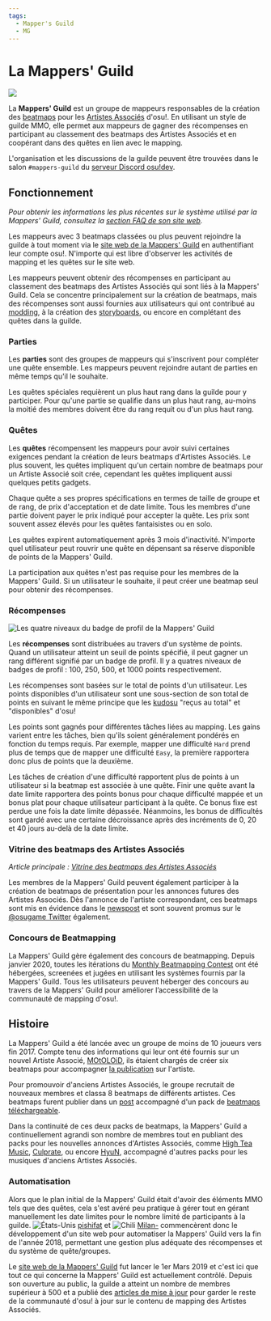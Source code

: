 ```yaml
---
tags:
  - Mapper's Guild
  - MG
---
```


# La Mappers' Guild

![](img/mg-logo.png)

La **Mappers' Guild** est un groupe de mappeurs responsables de la création des [beatmaps](/wiki/Beatmap) pour les [Artistes Associés](/wiki/Featured_Artists) d'osu!. En utilisant un style de guilde MMO, elle permet aux mappeurs de gagner des récompenses en participant au classement des beatmaps des Artistes Associés et en coopérant dans des quêtes en lien avec le mapping.

L'organisation et les discussions de la guilde peuvent être trouvées dans le salon `#mappers-guild` du [serveur Discord osu!dev](https://discord.gg/ppy).

## Fonctionnement

*Pour obtenir les informations les plus récentes sur le système utilisé par la Mappers' Guild, consultez la [section FAQ de son site web](https://mappersguild.com/faq).*

Les mappeurs avec 3 beatmaps classées ou plus peuvent rejoindre la guilde à tout moment via le [site web de la Mappers' Guild](https://mappersguild.com/) en authentifiant leur compte osu!. N'importe qui est libre d'observer les activités de mapping et les quêtes sur le site web.

Les mappeurs peuvent obtenir des récompenses en participant au classement des beatmaps des Artistes Associés qui sont liés à la Mappers' Guild. Cela se concentre principalement sur la création de beatmaps, mais des récompenses sont aussi fournies aux utilisateurs qui ont contribué au [modding](/wiki/Modding), à la création des [storyboards](/wiki/Storyboard), ou encore en complétant des quêtes dans la guilde.

### Parties

Les **parties** sont des groupes de mappeurs qui s'inscrivent pour compléter une quête ensemble. Les mappeurs peuvent rejoindre autant de parties en même temps qu'il le souhaite.

Les quêtes spéciales requièrent un plus haut rang dans la guilde pour y participer. Pour qu'une partie se qualifie dans un plus haut rang, au-moins la moitié des membres doivent être du rang requit ou d'un plus haut rang.

### Quêtes

Les **quêtes** récompensent les mappeurs pour avoir suivi certaines exigences pendant la création de leurs beatmaps d'Artistes Associés. Le plus souvent, les quêtes impliquent qu'un certain nombre de beatmaps pour un Artiste Associé soit crée, cependant les quêtes impliquent aussi quelques petits gadgets.

Chaque quête a ses propres spécifications en termes de taille de groupe et de rang, de prix d'acceptation et de date limite. Tous les membres d'une partie doivent payer le prix indiqué pour accepter la quête. Les prix sont souvent assez élevés pour les quêtes fantaisistes ou en solo.

Les quêtes expirent automatiquement après 3 mois d'inactivité. N'importe quel utilisateur peut rouvrir une quête en dépensant sa réserve disponible de points de la Mappers' Guild.

La participation aux quêtes n'est pas requise pour les membres de la Mappers' Guild. Si un utilisateur le souhaite, il peut créer une beatmap seul pour obtenir des récompenses.

### Récompenses

![](img/mg-badges.png "Les quatre niveaux du badge de profil de la Mappers' Guild")

Les **récompenses** sont distribuées au travers d'un système de points. Quand un utilisateur atteint un seuil de points spécifié, il peut gagner un rang différent signifié par un badge de profil. Il y a quatres niveaux de badges de profil : 100, 250, 500, et 1000 points respectivement.

Les récompenses sont basées sur le total de points d'un utilisateur. Les points disponibles d'un utilisateur sont une sous-section de son total de points en suivant le même principe que les [kudosu](/wiki/Modding/Kudosu) "reçus au total" et "disponibles" d'osu!

Les points sont gagnés pour différentes tâches liées au mapping. Les gains varient entre les tâches, bien qu'ils soient généralement pondérés en fonction du temps requis. Par exemple, mapper une difficulté `Hard` prend plus de temps que de mapper une difficulté `Easy`, la première rapportera donc plus de points que la deuxième.

Les tâches de création d'une difficulté rapportent plus de points à un utilisateur si la beatmap est associée à une quête. Finir une quête avant la date limite rapportera des points bonus pour chaque difficulté mappée et un bonus plat pour chaque utilisateur participant à la quête. Ce bonus fixe est perdue une fois la date limite dépassée. Néanmoins, les bonus de difficultés sont gardé avec une certaine décroissance après des incréments de 0, 20 et 40 jours au-delà de la date limite.

### Vitrine des beatmaps des Artistes Associés

*Article principale : [Vitrine des beatmaps des Artistes Associés](/wiki/Featured_Artists/Featured_Artist_showcase_beatmaps)*

Les membres de la Mappers' Guild peuvent également participer à la création de beatmaps de présentation pour les annonces futures des Artistes Associés. Dès l'annonce de l'artiste correspondant, ces beatmaps sont mis en évidence dans le [newspost](https://osu.ppy.sh/home/news) et sont souvent promus sur le [@osugame Twitter](https://twitter.com/osugame) également.

### Concours de Beatmapping

La Mappers' Guild gère également des concours de beatmapping. Depuis janvier 2020, toutes les itérations du [Monthly Beatmapping Contest](/wiki/Contests/Monthly_Beatmapping_Contest) ont été hébergées, screenées et jugées en utilisant les systèmes fournis par la Mappers' Guild. Tous les utilisateurs peuvent héberger des concours au travers de la Mappers' Guild pour améliorer l’accessibilité de la communauté de mapping d'osu!.

## Histoire

La Mappers' Guild a été lancée avec un groupe de moins de 10 joueurs vers fin 2017. Compte tenu des informations qui leur ont été fournis sur un nouvel Artiste Associé, [MOtOLOiD](https://osu.ppy.sh/beatmaps/artists/19), ils étaient chargés de créer six beatmaps pour accompagner [la publication](https://osu.ppy.sh/home/news/2017-11-07-new-featured-artist-motoloid) sur l'artiste.

Pour promouvoir d'anciens Artistes Associés, le groupe recrutait de nouveaux membres et classa 8 beatmaps de différents artistes. Ces beatmaps furent publier dans un [post](https://osu.ppy.sh/home/news/2018-03-17-new-mappers-guild-pack-release) accompagné d'un pack de [beatmaps téléchargeable](/wiki/Beatmap/Packs).

Dans la continuité de ces deux packs de beatmaps, la Mappers' Guild a continuellement agrandi son nombre de membres tout en publiant des packs pour les nouvelles annonces d'Artistes Associés, comme [High Tea Music](https://osu.ppy.sh/home/news/2018-08-13-new-featured-artist-high-tea-music), [Culprate](https://osu.ppy.sh/home/news/2018-11-21-new-featured-artist-culprate), ou encore [HyuN](https://osu.ppy.sh/beatmaps/artists/33), accompagné d'autres packs pour les musiques d'anciens Artistes Associés.

### Automatisation

Alors que le plan initial de la Mappers' Guild était d'avoir des éléments MMO tels que des quêtes, cela s'est avéré peu pratique à gérer tout en gérant manuellement les date limites pour le nombre limité de participants à la guilde. ![][flag_US] [pishifat](https://osu.ppy.sh/users/3178418) et ![][flag_CL] [Milan-](https://osu.ppy.sh/users/1052994) commencèrent donc le développement d'un site web pour automatiser la Mappers' Guild vers la fin de l'année 2018, permettant une gestion plus adéquate des récompenses et du système de quête/groupes.

Le [site web de la Mappers' Guild](https://mappersguild.com/) fut lancer le 1er Mars 2019 et c'est ici que tout ce qui concerne la Mappers' Guild est actuellement contrôlé. Depuis son ouverture au public, la guilde a atteint un nombre de membres supérieur à 500 et a publié des [articles de mise à jour](https://osu.ppy.sh/home/news/2019-11-29-featured-artist-beatmap-updates-from-the-mappers-guild) pour garder le reste de la communauté d'osu! à jour sur le contenu de mapping des Artistes Associés.

[flag_CL]: /wiki/shared/flag/CL.gif "Chili"
[flag_US]: /wiki/shared/flag/US.gif "États-Unis"
